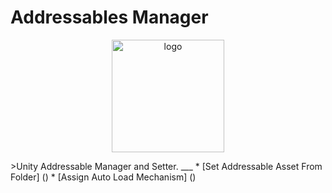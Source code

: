 # Addressables Manager
<p align="center">
  <img width="180" src="https://github.com/SujanDuttaMishra/com.addressablesmanager.core/blob/master/Documentation/logo.png" alt="logo">
</p>
>Unity Addressable Manager and Setter.
___
* [Set Addressable Asset From Folder] ()
* [Assign Auto Load Mechanism] ()

